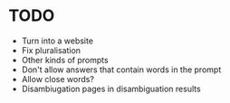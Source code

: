 # TODO

* Turn into a website
* Fix pluralisation
* Other kinds of prompts
* Don't allow answers that contain words in the prompt
* Allow close words?
* Disambiugation pages in disambiguation results
